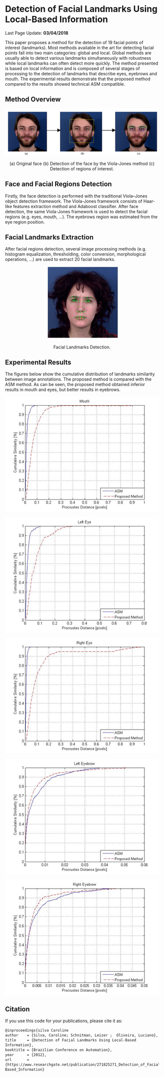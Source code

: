 # Detection of Facial Landmarks Using Local-Based Information

Last Page Update: **03/04/2018**


This paper proposes a method for the detection of 19 facial points of interest (landmarks). Most methods available in the art for detecting facial points fall into two main categories: global and local. Global methods are usually able to detect various landmarks simultaneously with robustness while local landmarks can often detect more quickly. The method presented is based on local information and is composed of several stages of processing to the detection of landmarks that describe eyes, eyebrows and mouth. The experimental results demonstrate that the proposed method compared to the results showed technical ASM compatible. 


Method Overview
---------------------------------------------------
<p align="center"><img src="https://raw.githubusercontent.com/carolinepacheco/FacialLandmarks/master/docs/overview.png" border="0" /></p>
<p align="center"> (a) Original face (b) Detection of the face by the Viola-Jones method (c) Detection of regions of interest. </p>


Face and Facial Regions Detection
---------------------------------------------------
Firstly, the face detection is performed with the traditional Viola–Jones object detection framework. The Viola-Jones framework consists of Haar-like features extraction method and Adaboost classifier. After face detection, the same Viola-Jones framework is used to detect the facial regions (e.g. eyes, mouth, ...). The eyebrows region was estimated from the eye region position.


Facial Landmarks Extraction
---------------------------------------------------
After facial regions detection, several image processing methods (e.g. histogram equalization, thresholding, color conversion, morphological operations, ...) are used to extract 20 facial landmarks.

<p align="center"><img src="https://raw.githubusercontent.com/carolinepacheco/FacialLandmarks/master/docs/landmarks.png" border="0" width="50%" height="50%" /></p>
<p align="center"> Facial Landmarks Detection. </p>


Experimental Results
---------------------------------------------------

The figures below show the cumulative distribution of landmarks similarity between image annotations. The proposed method is compared with the ASM method. As can be seen, the proposed method obtained inferior results in mouth and eyes, but better results in eyebrows.


<p align="center"><img src="https://raw.githubusercontent.com/carolinepacheco/FacialLandmarks/master/docs/mouth.jpg" border="0" /></p>

<p align="center"><img src="https://raw.githubusercontent.com/carolinepacheco/FacialLandmarks/master/docs/Left_eye.jpg" border="0" /></p>


<p align="center"><img src="https://raw.githubusercontent.com/carolinepacheco/FacialLandmarks/master/docs/Right_eye.jpg" border="0" /></p>

<p align="center"><img src="https://raw.githubusercontent.com/carolinepacheco/FacialLandmarks/master/docs/Left_eyebrow.jpg" border="0" /></p>


<p align="center"><img src="https://raw.githubusercontent.com/carolinepacheco/FacialLandmarks/master/docs/Right_eyebrow.jpg" border="0" /></p>


Citation
--------
If you use this code for your publications, please cite it as:
```
@inproceedings{silva Caroline
author    = {Silva, Caroline; Schnitman, Leizer ;  Oliveira, Luciano},
title     = {Detection of Facial Landmarks Using Local-Based Information},
booktitle = {Brazilian Conference on Automation},
year      = {2012},
url       = {https://www.researchgate.net/publication/271825271_Detection_of_Facial_Landmarks_Using_Local-Based_Information}
```